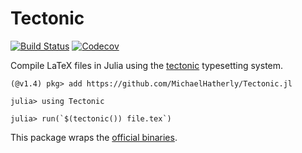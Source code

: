 # Tectonic

[![Build Status](https://travis-ci.org/MichaelHatherly/Tectonic.jl.svg?branch=master)](https://travis-ci.org/MichaelHatherly/Tectonic.jl)
[![Codecov](https://codecov.io/gh/MichaelHatherly/Tectonic.jl/branch/master/graph/badge.svg)](https://codecov.io/gh/MichaelHatherly/Tectonic.jl)

Compile LaTeX files in Julia using the [tectonic](https://github.com/tectonic-typesetting/tectonic) typesetting system.

```
(@v1.4) pkg> add https://github.com/MichaelHatherly/Tectonic.jl

julia> using Tectonic

julia> run(`$(tectonic()) file.tex`)
```

This package wraps the [official binaries](https://github.com/tectonic-typesetting/tectonic/releases).
